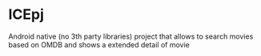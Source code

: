 # ICEpj
Android native (no 3th party libraries) project that allows to search movies based on OMDB and shows a extended detail of movie
